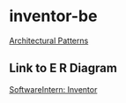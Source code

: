 # inventor-be
[Architectural Patterns](https://github.com/cypherkrescent/inventor-be/wiki/5.-Architectural-Patterns--(Kay))

## Link to E R Diagram
[SoftwareIntern: Inventor](https://online.visual-paradigm.com/share.jsp?id=323232313032392d35#diagram:workspace=jllhkccg&proj=0&id=5)

